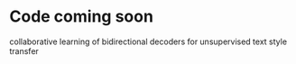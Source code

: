 # Code coming soon
collaborative learning of bidirectional decoders for unsupervised text style transfer
